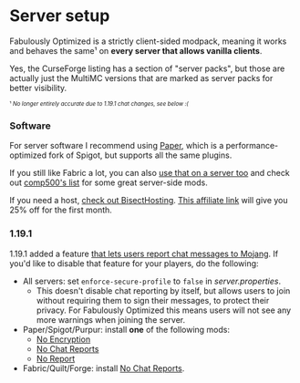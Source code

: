 # Server setup

Fabulously Optimized is a strictly client-sided modpack, meaning it works and behaves the same¹ on **every server that allows vanilla clients**. 

Yes, the CurseForge listing has a section of "server packs", but those are actually just the MultiMC versions that are marked as server packs for better visibility.

<sub><sup>¹ _No longer entirely accurate due to 1.19.1 chat changes, see below :(_</sup></sub>

### Software

For server software I recommend using [Paper](https://papermc.io), which is a performance-optimized fork of Spigot, but supports all the same plugins. 

If you still like Fabric a lot, you can also [use that on a server too](https://fabricmc.net/use/?page=server) and check out [comp500's list](https://github.com/comp500/fabric-serverside-mods#performance) for some great server-side mods.

If you need a host, [check out BisectHosting](https://www.bisecthosting.com/clients/aff.php?aff=2604). [This affiliate link](https://www.bisecthosting.com/clients/aff.php?aff=2604) will give you 25% off for the first month.

### 1.19.1

1.19.1 added a feature [that lets users report chat messages to Mojang](1-19-1-faq.md). If you'd like to disable that feature for your players, do the following:

- All servers: set `enforce-secure-profile` to `false` in _server.properties_. 
  - This doesn't disable chat reporting by itself, but allows users to join without requiring them to sign their messages, to protect their privacy. For Fabulously Optimized this means users will not see any more warnings when joining the server. 
- Paper/Spigot/Purpur: install **one** of the following mods:
  - [No Encryption](https://www.spigotmc.org/resources/noencryption.102902/)
  - [No Chat Reports](https://www.spigotmc.org/resources/no-chat-reports.102990/)
  - [No Report](https://www.spigotmc.org/resources/noreport.102844/)
- Fabric/Quilt/Forge: install [No Chat Reports](https://www.curseforge.com/minecraft/mc-mods/no-chat-reports).
